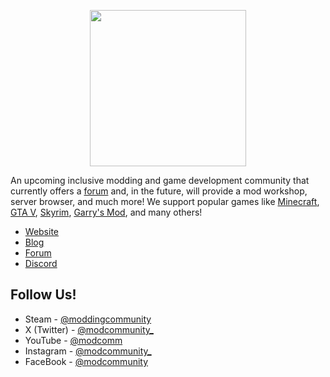 <p align="center">
  <a href="https://moddingcommunity.com/" target="_blank">
      <img src="https://forum.moddingcommunity.com/uploads/default/original/1X/3d6966fb261fefddf8aca1c8c4ba3120592b3bd1.png" width="250px" data-canonical-src="https://forum.moddingcommunity.com/uploads/default/original/1X/3d6966fb261fefddf8aca1c8c4ba3120592b3bd1.png" />
  </a>
</p>

An upcoming inclusive modding and game development community that currently offers a [forum](https://forum.moddingcommunity.com) and, in the future, will provide a mod workshop, server browser, and much more! We support popular games like [Minecraft](https://www.minecraft.net/en-us), [GTA V](https://www.rockstargames.com/gta-v), [Skyrim](https://store.steampowered.com/app/489830/The_Elder_Scrolls_V_Skyrim_Special_Edition/), [Garry's Mod](https://store.steampowered.com/app/4000/Garrys_Mod/), and many others!

* [Website](https://moddingcommunity.com/)
* [Blog](https://blog.moddingcommunity.com)
* [Forum](https://forum.moddingcommunity.com/)
* [Discord](https://discord.moddingcommunity.com)

## Follow Us!
* Steam - [@moddingcommunity](https://steamcommunity.com/groups/moddingcommunity)
* X (Twitter) - [@modcommunity_](https://twitter.com/modcommunity_)
* YouTube - [@modcomm](https://youtube.com/@modcomm)
* Instagram - [@modcommunity_](https://instagram.com/modcommunity_)
* FaceBook - [@modcommunity](https://facebook.com/modcommunity)
